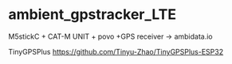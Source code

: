 # ambient_gpstracker_LTE
 M5stickC + CAT-M UNIT + povo +GPS receiver -> ambidata.io

TinyGPSPlus
https://github.com/Tinyu-Zhao/TinyGPSPlus-ESP32
